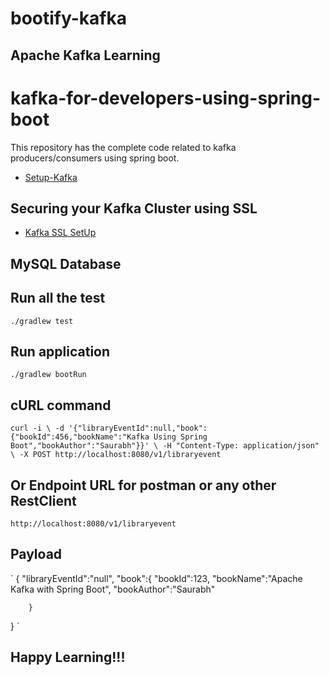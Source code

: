 # bootify-kafka

## Apache Kafka Learning

# kafka-for-developers-using-spring-boot

This repository has the complete code related to kafka producers/consumers using spring boot.



- [Setup-Kafka](https://github.com/saurabhshcs/apache-kafka-developer-guide/blob/main/README.md)

## Securing your Kafka Cluster using SSL

- [Kafka SSL SetUp](https://github.com/saurabhshcs/apache-kafka-developer-guide/blob/main/Kafka_Security_config.md)

## MySQL Database

## Run all the test 

`
./gradlew test
`

## Run application
`
./gradlew bootRun
`
## cURL command
`
curl -i \
-d '{"libraryEventId":null,"book":{"bookId":456,"bookName":"Kafka Using Spring Boot","bookAuthor":"Saurabh"}}' \
-H "Content-Type: application/json" \
-X POST http://localhost:8080/v1/libraryevent
`
## Or Endpoint URL for postman or any other RestClient
`
http://localhost:8080/v1/libraryevent
`
## Payload

`
{
	"libraryEventId":"null",
	"book":{
			"bookId":123,
			"bookName":"Apache Kafka with Spring Boot",
			"bookAuthor":"Saurabh"

		}
}
`

## Happy Learning!!!
